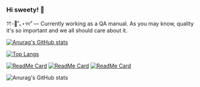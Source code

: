 ### Hi sweety! :cherry_blossom:

<!--
**zaidiaz23/zaidiaz23** is a ✨ _special_ ✨ repository because its `README.md` (this file) appears on your GitHub profile.

Here are some ideas to get you started:

- 🔭 I’m currently working on ...
- 🌱 I’m currently learning ...
- 👯 I’m looking to collaborate on ...
- 🤔 I’m looking for help with ...
- 💬 Ask me about ...
- 📫 How to reach me: ...
- 😄 Pronouns: ...
- ⚡ Fun fact: ...
-->

ꔫ-🍧˚｡⋆୨୧˚  — Currently working as a QA manual. As you may know, quality it's so important and we all should care about it. 


[![Anurag's GitHub stats](https://github-readme-stats.vercel.app/api?username=zaidiaz23)](https://github.com/zaidiaz23/github-readme-stats)

[![Top Langs](https://github-readme-stats.vercel.app/api/top-langs/?username=zaidiaz23)](https://github.com/zaidiaz23/zaidiaz23)

[![ReadMe Card](https://github-readme-stats.vercel.app/api/pin/?username=zaidiaz23&repo=LornaWing)](https://github.com/zaidiaz23/LornaWing)
[![ReadMe Card](https://github-readme-stats.vercel.app/api/pin/?username=zaidiaz23&repo=Gallery)](https://github.com/zaidiaz23/Gallery)
[![ReadMe Card](https://github-readme-stats.vercel.app/api/pin/?username=zaidiaz23&repo=neunsoft)](https://github.com/zaidiaz23/neunsoft)

![Anurag's GitHub stats](https://github-readme-stats.vercel.app/api?username=zaidiaz23&show_icons=true&theme=radical)
